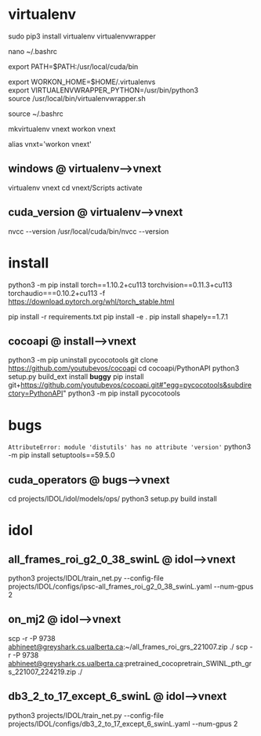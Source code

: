 # virtualenv
sudo pip3 install virtualenv virtualenvwrapper

nano ~/.bashrc

export PATH=$PATH:/usr/local/cuda/bin

export WORKON_HOME=$HOME/.virtualenvs  
export VIRTUALENVWRAPPER_PYTHON=/usr/bin/python3  
source /usr/local/bin/virtualenvwrapper.sh  

source ~/.bashrc

mkvirtualenv vnext
workon vnext

alias vnxt='workon vnext'


<a id="windows___virtualenv_"></a>
## windows       @ virtualenv-->vnext
virtualenv vnext
cd vnext/Scripts
activate

## cuda_version       @ virtualenv-->vnext
nvcc --version
/usr/local/cuda/bin/nvcc --version

# install

python3 -m pip install torch==1.10.2+cu113 torchvision==0.11.3+cu113 torchaudio===0.10.2+cu113 -f https://download.pytorch.org/whl/torch_stable.html

pip install -r requirements.txt
pip install -e .
pip install shapely==1.7.1

## cocoapi       @ install-->vnext
python3 -m pip uninstall pycocotools
git clone https://github.com/youtubevos/cocoapi
cd cocoapi/PythonAPI
python3 setup.py build_ext install
__buggy__
pip install git+https://github.com/youtubevos/cocoapi.git#"egg=pycocotools&subdirectory=PythonAPI"
python3 -m pip install pycocotools

# bugs
`AttributeError: module 'distutils' has no attribute 'version'`
python3 -m pip install setuptools==59.5.0


## cuda_operators       @ bugs-->vnext
cd projects/IDOL/idol/models/ops/
python3 setup.py build install

# idol
## all_frames_roi_g2_0_38_swinL       @ idol-->vnext
python3 projects/IDOL/train_net.py --config-file projects/IDOL/configs/ipsc-all_frames_roi_g2_0_38_swinL.yaml --num-gpus 2 

## on_mj2       @ idol-->vnext
scp -r -P 9738 abhineet@greyshark.cs.ualberta.ca:~/all_frames_roi_grs_221007.zip ./
scp -r -P 9738 abhineet@greyshark.cs.ualberta.ca:pretrained_cocopretrain_SWINL_pth_grs_221007_224219.zip ./

## db3_2_to_17_except_6_swinL       @ idol-->vnext
python3 projects/IDOL/train_net.py --config-file projects/IDOL/configs/db3_2_to_17_except_6_swinL.yaml --num-gpus 2 














